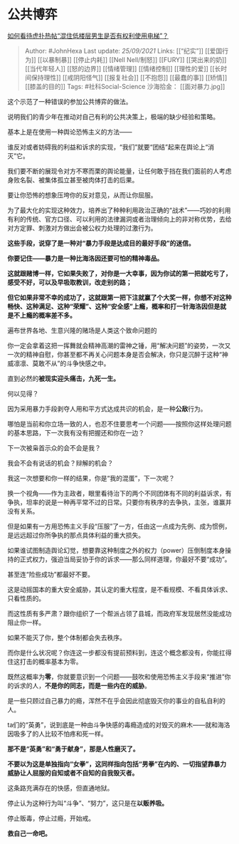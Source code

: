 # 公共博弈
[如何看待虎扑热帖“混住低楼层男生是否有权利使用电梯”？](https://www.zhihu.com/question/487804089/answer/2132823164)

> Author: #JohnHexa 
Last update: *25/09/2021* 
Links: [[“纪实”]] [[爱国行为]] [[以暴制暴]] [[停止内耗]] [[Nell Nell/制怒]] [[FURY]] [[哭出来的奶]] [[当代年轻人]] [[怒的边界]] [[情绪管理]] [[情绪控制]] [[理性的爱]] [[长时间保持理性]] [[戒阴阳怪气]] [[报复社会]] [[不抱怨]] [[最蠢的事]] [[矫情]] [[膝盖的目的]] 
Tags: #社科Social-Science 
沙海拾金： [[面对暴力.jpg]] 


这个示范了一种错误的参加公共博弈的做法。

说明我们的青少年在推动对自己有利的公共决策上，极端的缺少经验和策略。

基本上是在使用一种舆论恐怖主义的方法——

谁反对或者妨碍我的利益和诉求的实现，“我们”就要“团结”起来在舆论上“消灭”它。

我们要不断的展现令对方不寒而栗的舆论能量，让任何敢于挡在我们面前的人考虑身败名裂、被集体孤立甚至被肉体打击的后果。

要让你恐怖的想象压垮你的反对意见，从而让你屈服。

为了最大化的实现这种效力，培养出了种种利用政治正确的“战术”——巧妙的利用有利的传统、官方口径、可以利用的法律漏洞或者治理倾向上的非对称优势，去给对方定罪、刺激对方做出会被公权力处理的过激行为。

**这些手段，说穿了是一种对“暴力手段是达成目的最好手段”的迷信。**

**你要记住——暴力是一种比海洛因还要可怕的精神毒品。**

**这就跟赌博一样，它如果失败了，对你是一大幸事，因为你试的第一把就吃亏了，感受不好，可以及早吸取教训，改走别的路；**

**但它如果非常不幸的成功了，这就跟第一把下注就赢了个大奖一样，你想不对这种畅快、这种满足、这种“荣耀”、这种“安全感”上瘾，概率和打一针海洛因但是就是不上瘾的概率差不多。**

遍布世界各地、生意兴隆的赌场是人类这个致命问题的

你一定会拿着这把一挥舞就会精神高潮的雷神之锤，用“解决问题”的姿势，一次又一次的精神自慰，你甚至都不再关心问题本身是否会解决，你只是沉醉于这种“神威凛凛、莫敢不从”的斗争快感之中。

直到必然的**被现实迎头痛击，九死一生。**

何以见得？

因为采用暴力手段剥夺人用和平方式达成共识的机会，是一种**公敌**行为。

哪怕是当前和你立场一致的人，也忍不住要思考一个问题——按照你这样处理问题的基本思路，下一次我有没有把握还和你在一边？

下一次被枭首示众的会不会是我？

我会不会有说话的机会？辩解的机会？

我这一次想要和你一样的结果，你是“我的混蛋”，下一次呢？

换一个视角——作为主政者，眼里看待治下的两个不同团体有不同的利益诉求，有争执，坦率的说是一种再平常不过的日常。只要你有秩序的去争执，主张，谁赢并没有关系。

但是如果有一方用恐怖主义手段“压服”了一方，任由这一点成为先例、成为惯例，是远远超过你所争执的那点具体利益的重大损失。

如果谁试图制造舆论幻觉，想要靠这种制度之外的权力（power）压倒制度本身操持的正式权力，强迫当局妥协于你的诉求——那么同样道理，你最好不要“成功”。

甚至连“险些成功”都最好不要。

这是动摇国本的重大安全威胁，其认定的重大程度，是不看规模、不看具体诉求、只看性质的。

而这性质有多严肃？跟你组织了一个帮派占领了县城，而政府军发现居然没能成功阻止你一样。

如果不能灭了你，整个体制都会失去秩序。

而你是什么状况呢？你连这一步都没有提前预料到，连这个概念都没有，你能扛得住这打击的概率基本为零。

既然这概率为**零**，你就要意识到一个问题——鼓吹和使用恐怖主义手段来“推进”你的诉求的人，**不是你的同志，而是一些内在的威胁**。

是一些只顾过自己暴力的瘾，浑然不在乎会因此彻底毁灭你的事业的自私自利的人。

ta们的“英勇”，说到底是一种由斗争快感的毒瘾造成的对毁灭的麻木——就和海洛因吸多了的人比较不怕疼和死一样。

**那不是“英勇”和“勇于献身”，那是人性磨灭了。**

**不要以为这是单独指向“女拳”，这同样指向包括“男拳”在内的、一切指望靠暴力威胁让人屈服的自知或者不自知的自我毁灭者。**

这条路充满存在的快感，但直通地狱。

停止认为这种行为叫“斗争”、“努力”，这只是在**以贩养吸。**

停止贩毒，停止过瘾，开始戒。

**救自己一命吧。**